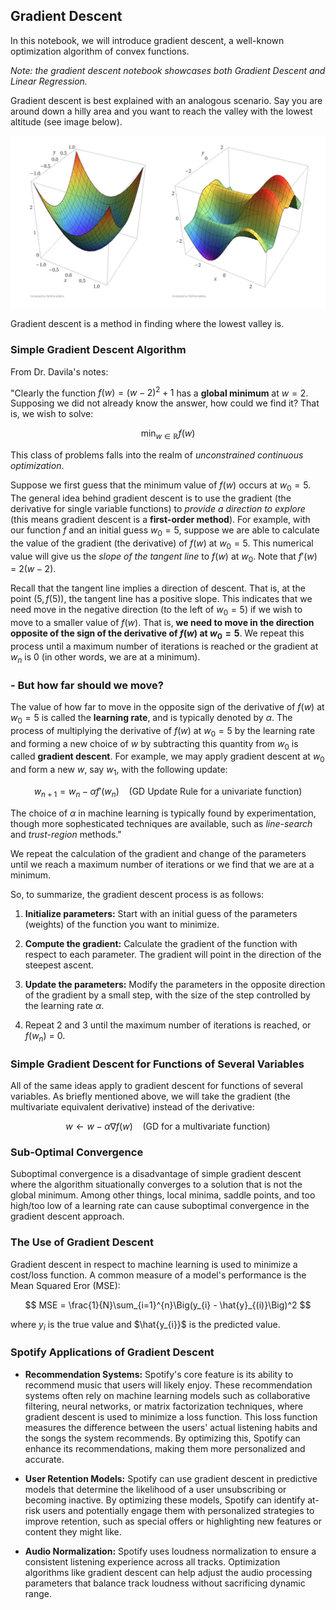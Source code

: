 ## Gradient Descent

In this notebook, we will introduce gradient descent, a well-known optimization algorithm of convex functions.

*Note: the gradient descent notebook showcases both Gradient Descent and Linear Regression.*

Gradient descent is best explained with an analogous scenario. Say you are around down a hilly area and you want to reach the valley with the lowest altitude (see image below). 

![alt text](Multivariate_functions.png)

Gradient descent is a method in finding where the lowest valley is.

### Simple Gradient Descent Algorithm

From Dr. Davila's notes:

"Clearly the function $f(w) = (w - 2)^2 + 1$ has a **global minimum** at $w = 2$. Supposing we did not already know the answer, how could we find it? That is, we wish to solve:

$$
\min_{w\in \mathbb{R}} f(w)
$$

This class of problems falls into the realm of *unconstrained continuous optimization*.

Suppose we first guess that the minimum value of $f(w)$ occurs at $w_0 = 5$. The general idea behind gradient descent is to use the gradient (the derivative for single variable functions) to *provide a direction to explore* (this means gradient descent is a **first-order method**). For example, with our function $f$ and an initial guess $w_{0} = 5$, suppose we are able to calculate the value of the gradient (the derivative) of $f(w)$ at $w_{0} = 5$. This numerical value will give us the *slope of the tangent line* to $f(w)$ at $w_{0}$. Note that $f'(w)$ = $2(w-2)$.

Recall that the tangent line implies a direction of descent. That is, at the point $(5, f(5))$, the tangent line has a positive slope. This indicates that we need move in the negative direction (to the left of $w_0 = 5$) if we wish to move to a smaller value of $f(w)$. That is, **we need to move in the direction opposite of the sign of the derivative of $f(w)$ at $w_0 = 5$**. We repeat this process until a maximum number of iterations is reached or the gradient at $w_n$ is 0 (in other words, we are at a minimum). 

### - But how far should we move? 
The value of how far to move in the opposite sign of the derivative of $f(w)$ at $w_0 = 5$ is called the **learning rate**, and is typically denoted by $\alpha$. The process of multiplying the derivative of $f(w)$ at $w_0 = 5$ by the learning rate and forming a new choice of $w$ by subtracting this quantity from $w_0$ is called **gradient descent**. For example, we may apply gradient descent at $w_0$ and form a new $w$, say $w_1$, with the following update:

$$
w_{n+1} = w_n - \alpha f'(w_n) \:\:\:\: (\text{GD Update Rule for a univariate function})
$$

The choice of $\alpha$ in machine learning is typically found by experimentation, though more sophesticated techniques are available, such as *line-search* and *trust-region* methods."

We repeat the calculation of the gradient and change of the parameters until we reach a maximum number of iterations or we find that we are at a minimum. 

So, to summarize, the gradient descent process is as follows:

1. **Initialize parameters:** Start with an initial guess of the parameters (weights) of the function you want to minimize.

2. **Compute the gradient:** Calculate the gradient of the function with respect to each parameter. The gradient will point in the direction of the steepest ascent.

3. **Update the parameters:** Modify the parameters in the opposite direction of the gradient by a small step, with the size of the step controlled by the learning rate $\alpha$.

4. Repeat 2 and 3 until the maximum number of iterations is reached, or $f(w_n)$ = 0.

### Simple Gradient Descent for Functions of Several Variables

All of the same ideas apply to gradient descent for functions of several variables. As briefly mentioned above, we will take the gradient (the multivariate equivalent derivative) instead of the derivative:

$$
w \leftarrow w - \alpha \nabla f(w) \:\:\:\: (\text{GD for a multivariate function})
$$

### Sub-Optimal Convergence

Suboptimal convergence is a disadvantage of simple gradient descent where the algorithm situationally converges to a solution that is not the global minimum. Among other things, local minima, saddle points, and too high/too low of a learning rate can cause suboptimal convergence in the gradient descent approach.

### The Use of Gradient Descent

Gradient descent in respect to machine learning is used to minimize a cost/loss function. A common measure of a model's performance is the Mean Squared Eror (MSE):

$$
MSE = \frac{1}{N}\sum_{i=1}^{n}\Big(y_{i} - \hat{y}_{(i)}\Big)^2
$$

where $y_{i}$ is the true value and $\hat{y_{i}}$ is the predicted value.

### Spotify Applications of Gradient Descent

- **Recommendation Systems:** Spotify's core feature is its ability to recommend music that users will likely enjoy. These recommendation systems often rely on machine learning models such as collaborative filtering, neural networks, or matrix factorization techniques, where gradient descent is used to minimize a loss function. This loss function measures the difference between the users' actual listening habits and the songs the system recommends. By optimizing this, Spotify can enhance its recommendations, making them more personalized and accurate.

- **User Retention Models:** Spotify can use gradient descent in predictive models that determine the likelihood of a user unsubscribing or becoming inactive. By optimizing these models, Spotify can identify at-risk users and potentially engage them with personalized strategies to improve retention, such as special offers or highlighting new features or content they might like.

- **Audio Normalization:** Spotify uses loudness normalization to ensure a consistent listening experience across all tracks. Optimization algorithms like gradient descent can help adjust the audio processing parameters that balance track loudness without sacrificing dynamic range.